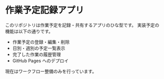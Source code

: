# 作業予定記録アプリ

このリポジトリは作業予定を記録・共有するアプリのひな型です。
実装予定の機能は以下の通りです。

- 作業予定の登録・編集・削除
- 日別・週別の予定一覧表示
- 完了した作業の履歴管理
- GitHub Pages へのデプロイ

現在はワークフロー整備のみを行っています。
